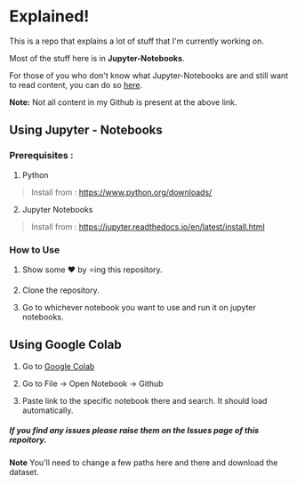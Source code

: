 # Explained!

This is a repo that explains a lot of stuff that I'm currently working on.

Most of the stuff here is in  **Jupyter-Notebooks**.

For those of you who don't know what Jupyter-Notebooks are and still want to read content, you can do so [here](https://rohitmidha23.github.io/Introduction-to-Pandas/).

**Note:**
Not all content in my Github is present at the above link.

## Using Jupyter - Notebooks
### Prerequisites :
1. Python

> Install from : https://www.python.org/downloads/

2. Jupyter Notebooks

> Install from : https://jupyter.readthedocs.io/en/latest/install.html

### How to Use
1. Show some :heart: by :star:ing this repository.

2. Clone the repository.

3. Go to whichever notebook you want to use and run it on jupyter notebooks.

## Using Google Colab

1. Go to [Google Colab](https://colab.research.google.com)

2. Go to File -> Open Notebook -> Github

3. Paste link to the specific notebook there and search. It should load automatically.

##### If you find any issues please raise them on the Issues page of this repoitory.

**Note** You'll need to change a few paths here and there and download the dataset.
